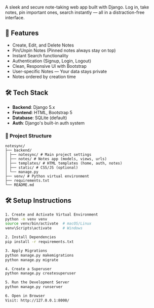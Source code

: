 A sleek and secure note-taking web app built with Django. Log in, take notes, pin important ones, search instantly — all in a distraction-free interface.


## 🚀 Features

- Create, Edit, and Delete Notes
- Pin/Unpin Notes (Pinned notes always stay on top)
- Instant Search functionality
- Authentication (Signup, Login, Logout)
- Clean, Responsive UI with Bootstrap
- User-specific Notes — Your data stays private
- Notes ordered by creation time


## 🛠️ Tech Stack

- **Backend**: Django 5.x
- **Frontend**: HTML, Bootstrap 5
- **Database**: SQLite (default)  
- **Auth**: Django's built-in auth system

### 📁 Project Structure
```
notesync/
├── backend/
│ ├── notesync/ # Main project settings
│ ├── notes/ # Notes app (models, views, urls)
│ ├── templates/ # HTML templates (home, auth, notes)
│ ├── static/ # CSS/JS (optional)
│ └── manage.py
├── venv/ # Python virtual environment
├── requirements.txt
└── README.md
```




## 🛠️ Setup Instructions


```bash
1. Create and Activate Virtual Environment
python -m venv venv
source venv/bin/activate  # macOS/Linux
venv\Scripts\activate     # Windows

2. Install Dependencies
pip install -r requirements.txt

3. Apply Migrations
python manage.py makemigrations
python manage.py migrate

4. Create a Superuser
python manage.py createsuperuser

5. Run the Development Server
python manage.py runserver

6. Open in Browser
Visit: http://127.0.0.1:8000/
```


